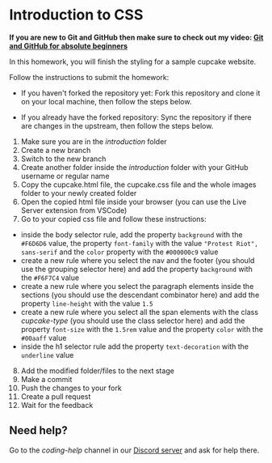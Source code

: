 # Introduction to CSS

**If you are new to Git and GitHub then make sure to check out my video: [Git and GitHub for absolute beginners](https://youtu.be/WaAsfuVDJ_U?si=q4UFgWQH-uWIMBUu)**

In this homework, you will finish the styling for a sample cupcake website.

Follow the instructions to submit the homework:

- If you haven't forked the repository yet:
  Fork this repository and clone it on your local machine, then follow the steps below.
   
- If you already have the forked repository:
Sync the repository if there are changes in the upstream, then follow the steps below.


1. Make sure you are in the *introduction* folder
2. Create a new branch 
3. Switch to the new branch 
4. Create another folder inside the *introduction* folder with your GitHub username or regular name
5. Copy the cupcake.html file, the cupcake.css file and the whole images folder to your newly created folder
6. Open the copied html file inside your browser (you can use the Live Server extension from VSCode)
7. Go to your copied css file and follow these instructions:
  * inside the body selector rule, add the property `background` with the `#F6D6D6` value, the property `font-family` with the value `"Protest Riot", sans-serif` and the `color` property with the `#000000c9` value
  * create a new rule where you select the nav and the footer (you should use the grouping selector here) and add the property `background` with the `#F6F7C4` value
  * create a new rule where you select the paragraph elements inside the sections (you should use the descendant combinator here) and add the property `line-height` with the value `1.5`
  * create a new rule where you select all the span elements with the class *cupcake-type* (you should use the class selector here) and add the property `font-size` with the `1.5rem` value and the property `color` with the `#00aaff` value
  * inside the h1 selector rule add the property `text-decoration` with the `underline` value
8. Add the modified folder/files to the next stage 
9. Make a commit
10. Push the changes to your fork 
11. Create a pull request
12. Wait for the feedback

## Need help?
Go to the *coding-help* channel in our [Discord server](https://discord.gg/kyrQkGujTU) and ask for help there.